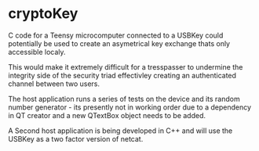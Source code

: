 # cryptoKey

C code for a Teensy microcomputer connected to a USBKey could potentially be used to create an asymetrical key exchange thats only
accessible localy. 

This would make it extremely difficult for a tresspasser to undermine the integrity side of the security triad effectivley creating
an authenticated channel between two users.

The host application runs a series of tests on the device and its random number generator - its presently not in working order due
to a dependency in QT creator and a new QTextBox object needs to be added.

A Second host application is being developed in C++ and will use the USBKey as a two factor version of netcat.

